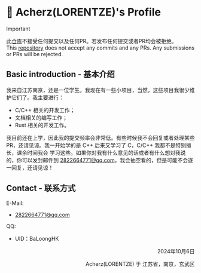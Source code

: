 # 🪸 Acherz(LORENTZE)'s Profile
> [!IMPORTANT]
> 此[仓库](https://github.com/Acherz/Acherz)不接受任何提交以及任何PR。若发布任何提交或者PR均会被拒绝。  
> This [repository](https://github.com/Acherz/Acherz) does not accept any commits and any PRs. Any submissions or PRs will be rejected.

## Basic introduction - 基本介绍

我来自江苏南京，还是一位学生。我现在有一些小项目，当然，这些项目我很少维护它们了。我主要进行：
- C/C++ 相关的开发工作；
- 文档相关的编写工作；
- Rust 相关的开发工作。

我目前还在上学，因此我的提交频率会非常低。有些时候我不会回复或者处理某些PR，还请见谅。我一开始学的是 C++ 后来又学习了 C，C/C++ 我都不是特别擅长，课余时间我会
学习这些。如果你对我有什么意见的话或者有什么想对我说的，你可以发封邮件到 2822664771@qq.com，我会抽空看的，但是可能不会逐一回复，还请见谅！

## Contact - 联系方式
E-Mail:
- 2822664771@qq.com

QQ:
- UID：BaLoongHK

<p align="right">2024年10月6日</p>
<p align="right">Acherz(LORENTZE) 于 江苏省，南京，玄武区</p>
